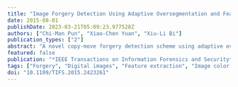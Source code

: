 ```yaml
---
title: "Image Forgery Detection Using Adaptive Oversegmentation and Feature Point Matching"
date: 2015-08-01
publishDate: 2023-03-21T05:09:23.977528Z
authors: ["Chi-Man Pun", "Xiao-Chen Yuan", "Xiu-Li Bi"]
publication_types: ["2"]
abstract: "A novel copy-move forgery detection scheme using adaptive oversegmentation and feature point matching is proposed in this paper. The proposed scheme integrates both block-based and keypoint-based forgery detection methods. First, the proposed adaptive oversegmentation algorithm segments the host image into nonoverlapping and irregular blocks adaptively. Then, the feature points are extracted from each block as block features, and the block features are matched with one another to locate the labeled feature points; this procedure can approximately indicate the suspected forgery regions. To detect the forgery regions more accurately, we propose the forgery region extraction algorithm, which replaces the feature points with small superpixels as feature blocks and then merges the neighboring blocks that have similar local color features into the feature blocks to generate the merged regions. Finally, it applies the morphological operation to the merged regions to generate the detected forgery regions. The experimental results indicate that the proposed copy-move forgery detection scheme can achieve much better detection results even under various challenging conditions compared with the existing state-of-the-art copy-move forgery detection methods."
featured: false
publication: "*IEEE Transactions on Information Forensics and Security*"
tags: ["Forgery", "Digital images", "Feature extraction", "Image color analysis", "Image segmentation", "Copy-move forgery detection", "Discrete wavelet transforms", "adaptive over-segmentation", "Adaptive Over-Segmentation", "Copy-Move Forgery Detection", "forgery region extraction", "Forgery Region Extraction", "local color feature", "Local Color Feature"]
doi: "10.1109/TIFS.2015.2423261"
---
```


